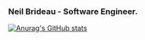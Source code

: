 ### Neil Brideau - Software Engineer.

[![Anurag's GitHub stats](https://github-readme-stats.vercel.app/api?username=nbrideau&count_private=true)](https://github.com/anuraghazra/github-readme-stats)
